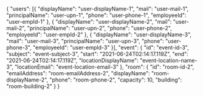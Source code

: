 {
    "users": [{
        "displayName": "user-displayName-1",
        "mail": "user-mail-1",
        "principalName": "user-upn-1",
        "phone": "user-phone-1",
        "employeeId": "user-empId-1"
    },
    {
        "displayName": "user-displayName-2",
        "mail": "user-mail-2",
        "principalName": "user-upn-2",
        "phone": "user-phone-2",
        "employeeId": "user-empId-2"
    },
    {
        "displayName": "user-displayName-3",
        "mail": "user-mail-3",
        "principalName": "user-upn-3",
        "phone": "user-phone-3",
        "employeeId": "user-empId-3"
    }],
    "event": {
        "id": "event-id-3",
        "subject": "event-subject-3",
        "start": "2021-06-24T02:14:17.119Z",
        "end": "2021-06-24T02:14:17.119Z",
        "locationDisplayName": "event-location-name-3",
        "locationEmail": "event-location-email-3"
    },
    "room": {
        "id": "room-id-2",
        "emailAddress": "room-emailAddress-2",
        "displayName": "room-displayName-2",
        "phone": "room-phone-2",
        "capacity": 10,
        "building": "room-building-2"
    }
}